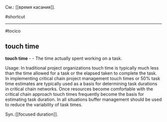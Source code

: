 См.: [[время касания]].

#shortcut




<hr/>

#tocico

## touch time

<b>touch time</b> -  - The time actually spent working on a task. 


Usage: In traditional project organizations touch time is typically much less than the time allowed for a task or the elapsed taken to complete the task.  In implementing critical chain project management touch times or 50% task time estimates are typically used as a basis for determining task durations in critical chain networks.  Once resources become comfortable with the critical chain approach touch times frequently become the basis for estimating task duration.  In all situations buffer management should be used to reduce the variability of task times. 

Syn.:[[focused duration]].
 



